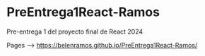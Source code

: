 # PreEntrega1React-Ramos
Pre-entrega 1 del proyecto final de React 2024

Pages --> https://belenramos.github.io/PreEntrega1React-Ramos/
